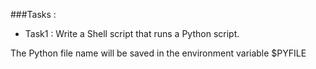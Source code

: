 ###Tasks :

- Task1 : Write a Shell script that runs a Python script.

The Python file name will be saved in the environment variable $PYFILE
